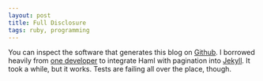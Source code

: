 ```yaml
---
layout: post
title: Full Disclosure
tags: ruby, programming
---
```


You can inspect the software that generates this blog on [Github](http://github.com/jeremy6d/jekyll). I borrowed heavily from [one developer](http://github.com/henrik/jekyll) to integrate Haml with pagination into [Jekyll](http://github.com/mojombo/jekyll). It took a while, but it works. Tests are failing all over the place, though.